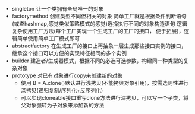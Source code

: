 - singleton 让一个类拥有全局唯一的对象
- factorymethod 创建类型不同但相关的对象 简单工厂就是根据条件判断语句(或查hashmap,感觉类似策略模式的感觉)选择执行不同的对象构造语句 逻辑复杂使用工厂方法(每个工厂实现一个生成工厂的工厂的接口， 便于拓展)，逻辑简单使用简单工厂模式即可
- abstractfactory 在生成工厂的接口上再抽象一层生成那些接口实例的接口，继承这个接口可以方便的实现特征相同的多个实例
- builder 建造者/生成器模式，根据不同的必选可选参数，构建同一种类型的复杂对象
- prototype 对已有对象进行copy来创建新的对象
  - 使用 B = A.clone()默认进行浅拷贝(不能拷贝对象引用)，按需选则性进行深拷贝(递归复制/序列化+反序列化)
  - 可以实现cloneable接口重写clone方法进行深拷贝，可以写一个子类，将父对象强转为子对象来添加新的方法